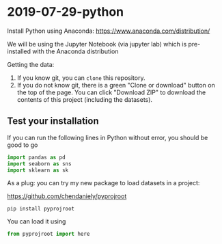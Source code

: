 # 2019-07-29-python

Install Python using Anaconda: https://www.anaconda.com/distribution/

We will be using the Jupyter Notebook (via jupyter lab) which is pre-installed with the Anaconda distribution

Getting the data:

1. If you know git, you can `clone` this repository.
2. If you do not know git, there is a green "Clone or download" button on the top of the page.
  You can click "Download ZIP" to download the contents of this project (including the datasets).

## Test your installation

If you can run the following lines in Python without error, you should be good to go

```python
import pandas as pd
import seaborn as sns
import sklearn as sk
```

As a plug: you can try my new package to load datasets in a project:

https://github.com/chendaniely/pyprojroot

```
pip install pyprojroot
```

You can load it using

```python 
from pyprojroot import here
```
